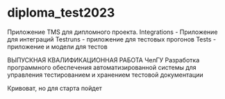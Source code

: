 # diploma_test2023

Приложение TMS для дипломного проекта.
Integrations - Приложение для интеграций 
Testruns - приложение для тестовых прогонов 
Tests - приложение и модели для тестов


ВЫПУСКНАЯ КВАЛИФИКАЦИОННАЯ РАБОТА ЧелГУ
Разработка программного обеспечения автоматизированной системы для управления тестированием и хранением тестовой документации

Кривоват, но для старта пойдет


